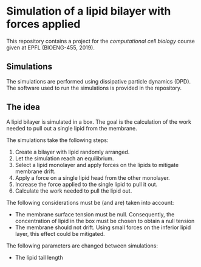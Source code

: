 # Simulation of a lipid bilayer with forces applied

This repository contains a project for the *computational cell biology* course given at EPFL (BIOENG-455, 2019).

## Simulations

The simulations are performed using dissipative particle dynamics (DPD). The software used to run the simulations is provided in the repository.

## The idea

A lipid bilayer is simulated in a box. The goal is the calculation of the work needed to pull out a single lipid from the membrane.

The simulations take the following steps:

1. Create a bilayer with lipid randomly arranged.
2. Let the simulation reach an equilibrium.
3. Select a lipid monolayer and apply forces on the lipids to mitigate membrane drift.
4. Apply a force on a single lipid head from the other monolayer.
5. Increase the force applied to the single lipid to pull it out.
6. Calculate the work needed to pull the lipid out.

The following considerations must be (and are) taken into account:

* The membrane surface tension must be null. Consequently, the concentration of lipid in the box must be chosen to obtain a null tension
* The membrane should not drift. Using small forces on the inferior lipid layer, this effect could be mitigated.

The following parameters are changed between simulations:

* The lipid tail length
